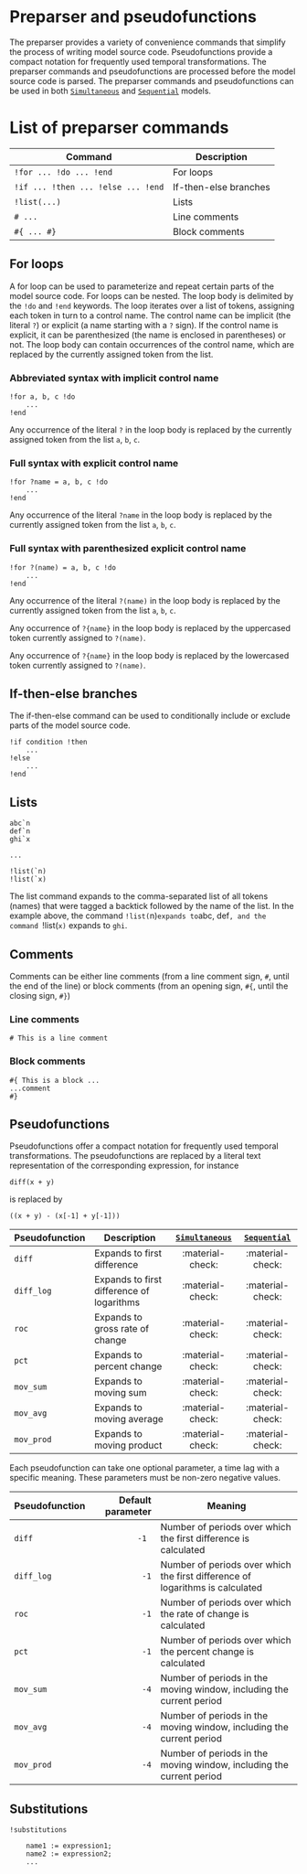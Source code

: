 
# Preparser and pseudofunctions

The preparser provides a variety of convenience commands that simplify the
process of writing model source code. Pseudofunctions provide a compact notation
for frequently used temporal transformations. The preparser commands and
pseudofunctions are processed before the model source code is parsed. The
preparser commands and pseudofunctions can be used in both
[`Simultaneous`](simultaneous.md) and [`Sequential`](sequential.md) models.


# List of preparser commands

Command | Description
--------|-------------
`!for ... !do ... !end` | For loops
`!if ... !then ... !else ... !end` | If-then-else branches
`!list(...)` | Lists
`# ...` | Line comments
`#{ ... #}` | Block comments


## For loops

A for loop can be used to parameterize and repeat certain parts of the model
source code. For loops can be nested. The loop body is delimited by the `!do` and
`!end` keywords. The loop iterates over a list of tokens, assigning each token in
turn to a control name. The control name can be implicit (the literal `?`) or
explicit (a name starting with a `?` sign). If the control name is explicit, it
can be parenthesized (the name is enclosed in parentheses) or not. The loop body
can contain occurrences of the control name, which are replaced by the currently
assigned token from the list.


### Abbreviated syntax with implicit control name

    !for a, b, c !do
        ...
    !end

Any occurrence of the literal `?` in the loop body is replaced by the currently
assigned token from the list `a`, `b`, `c`.


### Full syntax with explicit control name

    !for ?name = a, b, c !do
        ...
    !end

Any occurrence of the literal `?name` in the loop body is replaced by the currently
assigned token from the list `a`, `b`, `c`.


### Full syntax with parenthesized explicit control name

    !for ?(name) = a, b, c !do
        ...
    !end

Any occurrence of the literal `?(name)` in the loop body is replaced by the
currently assigned token from the list `a`, `b`, `c`.

Any occurrence of `?{name}` in the loop body is replaced by the uppercased token
currently assigned to `?(name)`.

Any occurrence of `?{name}` in the loop body is replaced by the lowercased token
currently assigned to `?(name)`.


## If-then-else branches

The if-then-else command can be used to conditionally include or exclude parts
of the model source code.

    !if condition !then
        ...
    !else
        ...
    !end



## Lists

    abc`n
    def`n
    ghi`x

    ...

    !list(`n)
    !list(`x)


The list command expands to the comma-separated list of all tokens (names) that were
tagged a backtick followed by the name of the list. In the example above, the
command `!list(`n)` expands to `abc, def`, and the command `!list(`x)` expands
to `ghi`.


## Comments

Comments can be either line comments (from a line comment sign, `#`, until the end of
the line) or block comments (from an opening sign, `#{`, until the closing sign,
`#}`)

### Line comments

    # This is a line comment


### Block comments

    #{ This is a block ...
    ...comment
    #}



## Pseudofunctions

Pseudofunctions offer a compact notation for frequently used temporal
transformations. The pseudofunctions are replaced by a literal text
representation of the corresponding expression, for instance

```
diff(x + y)
```

is replaced by

```
((x + y) - (x[-1] + y[-1]))
```


Pseudofunction | Description | [`Simultaneous`](simultaneous.md) | [`Sequential`](sequential.md)
---------------|-------------|:---------------------------------:|:-----------------------------:
`diff` | Expands to first difference | :material-check: | :material-check:
`diff_log` | Expands to first difference of logarithms | :material-check: | :material-check:
`roc` | Expands to gross rate of change | :material-check: | :material-check:
`pct` | Expands to percent change | :material-check: | :material-check:
`mov_sum` | Expands to moving sum | :material-check: | :material-check:
`mov_avg` | Expands to moving average | :material-check: | :material-check:
`mov_prod`| Expands to moving product | :material-check: | :material-check:


Each pseudofunction can take one optional parameter, a time lag with a
specific meaning. These parameters must be non-zero negative values.


Pseudofunction | Default parameter | Meaning
---------------|------------------:|---------
`diff` | `-1 `       | Number of periods over which the first difference is calculated
`diff_log` | `-1`    | Number of periods over which the first difference of logarithms is calculated
`roc` | `-1`         | Number of periods over which the rate of change is calculated
`pct` | `-1`         | Number of periods over which the percent change is calculated
`mov_sum` | `-4`     | Number of periods in the moving window, including the current period
`mov_avg` | `-4`     | Number of periods in the moving window, including the current period
`mov_prod` | `-4`    | Number of periods in the moving window, including the current period


## Substitutions


    !substitutions

        name1 := expression1;
        name2 := expression2;
        ...


